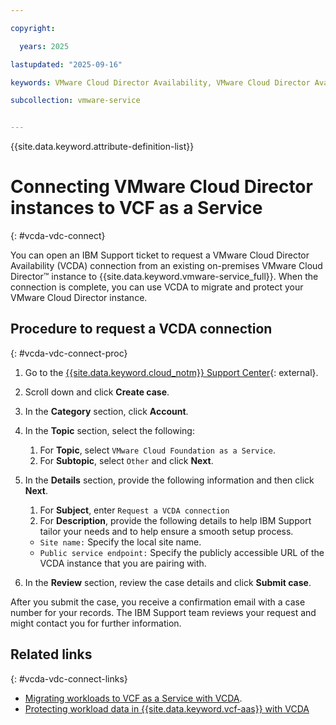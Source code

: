 ```yaml
---

copyright:

  years: 2025

lastupdated: "2025-09-16"

keywords: VMware Cloud Director Availability, VMware Cloud Director Availability disaster recovery, on-premises VMware Cloud Director

subcollection: vmware-service


---
```


{{site.data.keyword.attribute-definition-list}}

# Connecting VMware Cloud Director instances to VCF as a Service
{: #vcda-vdc-connect}

You can open an IBM Support ticket to request a VMware Cloud Director Availability (VCDA) connection from an existing on-premises VMware Cloud Director™ instance to {{site.data.keyword.vmware-service_full}}. When the connection is complete, you can use VCDA to migrate and protect your VMware Cloud Director instance.

## Procedure to request a VCDA connection
{: #vcda-vdc-connect-proc}

1. Go to the [{{site.data.keyword.cloud_notm}} Support Center](https://cloud.ibm.com/unifiedsupport/supportcenter){: external}.
2. Scroll down and click **Create case**.
3. In the **Category** section, click **Account**.
4. In the **Topic** section, select the following:
    1. For **Topic**, select `VMware Cloud Foundation as a Service`.
    2. For **Subtopic**, select `Other` and click **Next**.
5. In the **Details** section, provide the following information and then click **Next**.
    1. For **Subject**, enter `Request a VCDA connection`
    2. For **Description**, provide the following details to help IBM Support tailor your needs and to help ensure a smooth setup process.

    * `Site name:` Specify the local site name.
    * `Public service endpoint:` Specify the publicly accessible URL of the VCDA instance that you are pairing with.

6. In the **Review** section, review the case details and click **Submit case**.

After you submit the case, you receive a confirmation email with a case number for your records. The IBM Support team reviews your request and might contact you for further information.

## Related links
{: #vcda-vdc-connect-links}

* [Migrating workloads to VCF as a Service with VCDA](/docs/vmware-service?topic=vmware-service-tenant-vcda).
* [Protecting workload data in {{site.data.keyword.vcf-aas}} with VCDA](/docs/vmware-service?topic=vmware-service-tenant-vcda-dr)
